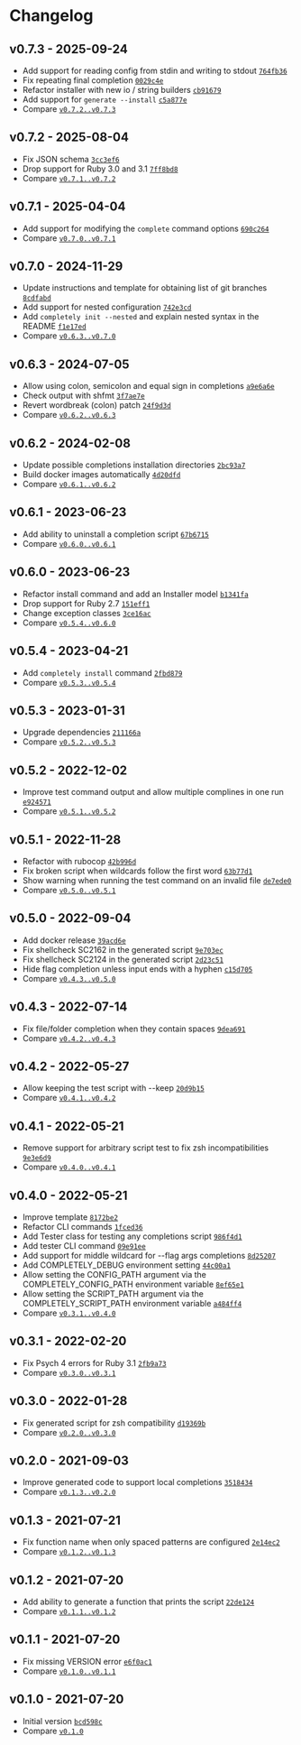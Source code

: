 Changelog
========================================

v0.7.3 - 2025-09-24
----------------------------------------

- Add support for reading config from stdin and writing to stdout [`764fb36`](https://github.com/bashly-framework/completely/commit/764fb36)
- Fix repeating final completion [`0029c4e`](https://github.com/bashly-framework/completely/commit/0029c4e)
- Refactor installer with new io / string builders [`cb91679`](https://github.com/bashly-framework/completely/commit/cb91679)
- Add support for `generate --install` [`c5a877e`](https://github.com/bashly-framework/completely/commit/c5a877e)
- Compare [`v0.7.2..v0.7.3`](https://github.com/bashly-framework/completely/compare/v0.7.2..v0.7.3)


v0.7.2 - 2025-08-04
----------------------------------------

- Fix JSON schema [`3cc3ef6`](https://github.com/bashly-framework/completely/commit/3cc3ef6)
- Drop support for Ruby 3.0 and 3.1 [`7ff8bd8`](https://github.com/bashly-framework/completely/commit/7ff8bd8)
- Compare [`v0.7.1..v0.7.2`](https://github.com/bashly-framework/completely/compare/v0.7.1..v0.7.2)


v0.7.1 - 2025-04-04
----------------------------------------

- Add support for modifying the `complete` command options [`690c264`](https://github.com/bashly-framework/completely/commit/690c264)
- Compare [`v0.7.0..v0.7.1`](https://github.com/bashly-framework/completely/compare/v0.7.0..v0.7.1)


v0.7.0 - 2024-11-29
----------------------------------------

- Update instructions and template for obtaining list of git branches [`8cdfabd`](https://github.com/bashly-framework/completely/commit/8cdfabd)
- Add support for nested configuration [`742e3cd`](https://github.com/bashly-framework/completely/commit/742e3cd)
- Add `completely init --nested` and explain nested syntax in the README [`f1e17ed`](https://github.com/bashly-framework/completely/commit/f1e17ed)
- Compare [`v0.6.3..v0.7.0`](https://github.com/bashly-framework/completely/compare/v0.6.3..v0.7.0)


v0.6.3 - 2024-07-05
----------------------------------------

- Allow using colon, semicolon and equal sign in completions [`a9e6a6e`](https://github.com/bashly-framework/completely/commit/a9e6a6e)
- Check output with shfmt [`3f7ae7e`](https://github.com/bashly-framework/completely/commit/3f7ae7e)
- Revert wordbreak (colon) patch [`24f9d3d`](https://github.com/bashly-framework/completely/commit/24f9d3d)
- Compare [`v0.6.2..v0.6.3`](https://github.com/bashly-framework/completely/compare/v0.6.2..v0.6.3)


v0.6.2 - 2024-02-08
----------------------------------------

- Update possible completions installation directories [`2bc93a7`](https://github.com/bashly-framework/completely/commit/2bc93a7)
- Build docker images automatically [`4d20dfd`](https://github.com/bashly-framework/completely/commit/4d20dfd)
- Compare [`v0.6.1..v0.6.2`](https://github.com/bashly-framework/completely/compare/v0.6.1..v0.6.2)


v0.6.1 - 2023-06-23
----------------------------------------

- Add ability to uninstall a completion script [`67b6715`](https://github.com/bashly-framework/completely/commit/67b6715)
- Compare [`v0.6.0..v0.6.1`](https://github.com/bashly-framework/completely/compare/v0.6.0..v0.6.1)


v0.6.0 - 2023-06-23
----------------------------------------

- Refactor install command and add an Installer model [`b1341fa`](https://github.com/bashly-framework/completely/commit/b1341fa)
- Drop support for Ruby 2.7 [`151eff1`](https://github.com/bashly-framework/completely/commit/151eff1)
- Change exception classes [`3ce16ac`](https://github.com/bashly-framework/completely/commit/3ce16ac)
- Compare [`v0.5.4..v0.6.0`](https://github.com/bashly-framework/completely/compare/v0.5.4..v0.6.0)


v0.5.4 - 2023-04-21
----------------------------------------

- Add `completely install` command [`2fbd879`](https://github.com/bashly-framework/completely/commit/2fbd879)
- Compare [`v0.5.3..v0.5.4`](https://github.com/bashly-framework/completely/compare/v0.5.3..v0.5.4)


v0.5.3 - 2023-01-31
----------------------------------------

- Upgrade dependencies [`211166a`](https://github.com/bashly-framework/completely/commit/211166a)
- Compare [`v0.5.2..v0.5.3`](https://github.com/bashly-framework/completely/compare/v0.5.2..v0.5.3)


v0.5.2 - 2022-12-02
----------------------------------------

- Improve test command output and allow multiple complines in one run [`e924571`](https://github.com/bashly-framework/completely/commit/e924571)
- Compare [`v0.5.1..v0.5.2`](https://github.com/bashly-framework/completely/compare/v0.5.1..v0.5.2)


v0.5.1 - 2022-11-28
----------------------------------------

- Refactor with rubocop [`42b996d`](https://github.com/bashly-framework/completely/commit/42b996d)
- Fix broken script when wildcards follow the first word [`63b77d1`](https://github.com/bashly-framework/completely/commit/63b77d1)
- Show warning when running the test command on an invalid file [`de7ede0`](https://github.com/bashly-framework/completely/commit/de7ede0)
- Compare [`v0.5.0..v0.5.1`](https://github.com/bashly-framework/completely/compare/v0.5.0..v0.5.1)


v0.5.0 - 2022-09-04
----------------------------------------

- Add docker release [`39acd6e`](https://github.com/bashly-framework/completely/commit/39acd6e)
- Fix shellcheck SC2162 in the generated script [`9e703ec`](https://github.com/bashly-framework/completely/commit/9e703ec)
- Fix shellcheck SC2124 in the generated script [`2d23c51`](https://github.com/bashly-framework/completely/commit/2d23c51)
- Hide flag completion unless input ends with a hyphen [`c15d705`](https://github.com/bashly-framework/completely/commit/c15d705)
- Compare [`v0.4.3..v0.5.0`](https://github.com/bashly-framework/completely/compare/v0.4.3..v0.5.0)


v0.4.3 - 2022-07-14
----------------------------------------

- Fix file/folder completion when they contain spaces [`9dea691`](https://github.com/bashly-framework/completely/commit/9dea691)
- Compare [`v0.4.2..v0.4.3`](https://github.com/bashly-framework/completely/compare/v0.4.2..v0.4.3)


v0.4.2 - 2022-05-27
----------------------------------------

- Allow keeping the test script with --keep [`20d9b15`](https://github.com/bashly-framework/completely/commit/20d9b15)
- Compare [`v0.4.1..v0.4.2`](https://github.com/bashly-framework/completely/compare/v0.4.1..v0.4.2)


v0.4.1 - 2022-05-21
----------------------------------------

- Remove support for arbitrary script test to fix zsh incompatibilities [`9e3e6d9`](https://github.com/bashly-framework/completely/commit/9e3e6d9)
- Compare [`v0.4.0..v0.4.1`](https://github.com/bashly-framework/completely/compare/v0.4.0..v0.4.1)


v0.4.0 - 2022-05-21
----------------------------------------

- Improve template [`8172be2`](https://github.com/bashly-framework/completely/commit/8172be2)
- Refactor CLI commands [`1fced36`](https://github.com/bashly-framework/completely/commit/1fced36)
- Add Tester class for testing any completions script [`986f4d1`](https://github.com/bashly-framework/completely/commit/986f4d1)
- Add tester CLI command [`09e91ee`](https://github.com/bashly-framework/completely/commit/09e91ee)
- Add support for middle wildcard for --flag args completions [`8d25207`](https://github.com/bashly-framework/completely/commit/8d25207)
- Add COMPLETELY_DEBUG environment setting [`44c00a1`](https://github.com/bashly-framework/completely/commit/44c00a1)
- Allow setting the CONFIG_PATH argument via the COMPLETELY_CONFIG_PATH environment variable [`8ef65e1`](https://github.com/bashly-framework/completely/commit/8ef65e1)
- Allow setting the SCRIPT_PATH argument via the COMPLETELY_SCRIPT_PATH environment variable [`a484ff4`](https://github.com/bashly-framework/completely/commit/a484ff4)
- Compare [`v0.3.1..v0.4.0`](https://github.com/bashly-framework/completely/compare/v0.3.1..v0.4.0)


v0.3.1 - 2022-02-20
----------------------------------------

- Fix Psych 4 errors for Ruby 3.1 [`2fb9a73`](https://github.com/bashly-framework/completely/commit/2fb9a73)
- Compare [`v0.3.0..v0.3.1`](https://github.com/bashly-framework/completely/compare/v0.3.0..v0.3.1)


v0.3.0 - 2022-01-28
----------------------------------------

- Fix generated script for zsh compatibility [`d19369b`](https://github.com/bashly-framework/completely/commit/d19369b)
- Compare [`v0.2.0..v0.3.0`](https://github.com/bashly-framework/completely/compare/v0.2.0..v0.3.0)


v0.2.0 - 2021-09-03
----------------------------------------

- Improve generated code to support local completions [`3518434`](https://github.com/bashly-framework/completely/commit/3518434)
- Compare [`v0.1.3..v0.2.0`](https://github.com/bashly-framework/completely/compare/v0.1.3..v0.2.0)


v0.1.3 - 2021-07-21
----------------------------------------

- Fix function name when only spaced patterns are configured [`2e14ec2`](https://github.com/bashly-framework/completely/commit/2e14ec2)
- Compare [`v0.1.2..v0.1.3`](https://github.com/bashly-framework/completely/compare/v0.1.2..v0.1.3)


v0.1.2 - 2021-07-20
----------------------------------------

- Add ability to generate a function that prints the script [`22de124`](https://github.com/bashly-framework/completely/commit/22de124)
- Compare [`v0.1.1..v0.1.2`](https://github.com/bashly-framework/completely/compare/v0.1.1..v0.1.2)


v0.1.1 - 2021-07-20
----------------------------------------

- Fix missing VERSION error [`e6f0ac1`](https://github.com/bashly-framework/completely/commit/e6f0ac1)
- Compare [`v0.1.0..v0.1.1`](https://github.com/bashly-framework/completely/compare/v0.1.0..v0.1.1)


v0.1.0 - 2021-07-20
----------------------------------------

- Initial version [`bcd598c`](https://github.com/bashly-framework/completely/commit/bcd598c)
- Compare [`v0.1.0`](https://github.com/bashly-framework/completely/compare/v0.1.0)



